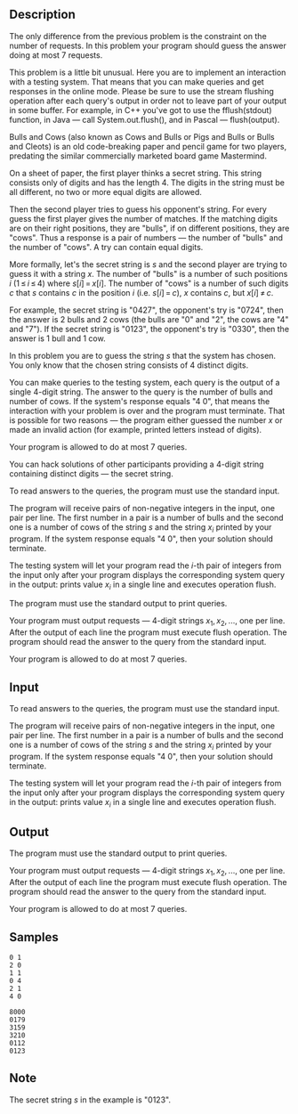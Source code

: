 ## Description

<div><p><span class="tex-font-style-it">The only difference from the previous problem is the constraint on the number of requests. In this problem your program should guess the answer doing at most 7 requests.</span></p><p>This problem is a little bit unusual. Here you are to implement an interaction with a testing system. That means that you can make queries and get responses in the online mode. Please be sure to use the stream flushing operation after each query's output in order not to leave part of your output in some buffer. For example, in C++ you've got to use the <span class="tex-font-style-tt">fflush(stdout)</span> function, in Java — call <span class="tex-font-style-tt">System.out.flush()</span>, and in Pascal — <span class="tex-font-style-tt">flush(output)</span>.</p><p>Bulls and Cows (also known as Cows and Bulls or Pigs and Bulls or Bulls and Cleots) is an old code-breaking paper and pencil game for two players, predating the similar commercially marketed board game Mastermind.</p><p>On a sheet of paper, the first player thinks a secret string. This string consists only of digits and has the length <span class="tex-span">4</span>. The digits in the string <span class="tex-font-style-bf">must</span> be all different, no two or more equal digits are allowed.</p><p>Then the second player tries to guess his opponent's string. For every guess the first player gives the number of matches. If the matching digits are on their right positions, they are "bulls", if on different positions, they are "cows". Thus a response is a pair of numbers — the number of "bulls" and the number of "cows". A try can contain equal digits.</p><p>More formally, let's the secret string is <span class="tex-span"><i>s</i></span> and the second player are trying to guess it with a string <span class="tex-span"><i>x</i></span>. The number of "bulls" is a number of such positions <span class="tex-span"><i>i</i></span> (<span class="tex-span">1 ≤ <i>i</i> ≤ 4</span>) where <span class="tex-span"><i>s</i>[<i>i</i>] = <i>x</i>[<i>i</i>]</span>. The number of "cows" is a number of such digits <span class="tex-span"><i>c</i></span> that <span class="tex-span"><i>s</i></span> contains <span class="tex-span"><i>c</i></span> in the position <span class="tex-span"><i>i</i></span> (i.e. <span class="tex-span"><i>s</i>[<i>i</i>] = <i>c</i></span>), <span class="tex-span"><i>x</i></span> contains <span class="tex-span"><i>c</i></span>, but <span class="tex-span"><i>x</i>[<i>i</i>] ≠ <i>c</i></span>.</p><p>For example, the secret string is "<span class="tex-font-style-tt">0427</span>", the opponent's try is "<span class="tex-font-style-tt">0724</span>", then the answer is <span class="tex-span">2</span> bulls and <span class="tex-span">2</span> cows (the bulls are "0" and "2", the cows are "4" and "7"). If the secret string is "<span class="tex-font-style-tt">0123</span>", the opponent's try is "<span class="tex-font-style-tt">0330</span>", then the answer is <span class="tex-span">1</span> bull and <span class="tex-span">1</span> cow.</p><p>In this problem you are to guess the string <span class="tex-span"><i>s</i></span> that the system has chosen. You only know that the chosen string consists of <span class="tex-span">4</span> distinct digits.</p><p>You can make queries to the testing system, each query is the output of a single <span class="tex-span">4</span>-digit string. The answer to the query is the number of bulls and number of cows. If the system's response equals "4 0", that means the interaction with your problem is over and the program must terminate. That is possible for two reasons — the program either guessed the number <span class="tex-span"><i>x</i></span> or made an invalid action (for example, printed letters instead of digits).</p><p><span class="tex-font-style-bf">Your program is allowed to do at most <span class="tex-span">7</span> queries.</span></p><p>You can hack solutions of other participants providing a 4-digit string containing distinct digits — the secret string.</p></div><div class="input-specification"><p>To read answers to the queries, the program must use the standard input.</p><p>The program will receive pairs of non-negative integers in the input, one pair per line. The first number in a pair is a number of bulls and the second one is a number of cows of the string <span class="tex-span"><i>s</i></span> and the string <span class="tex-span"><i>x</i><sub class="lower-index"><i>i</i></sub></span> printed by your program. If the system response equals "4 0", then your solution should terminate.</p><p>The testing system will let your program read the <span class="tex-span"><i>i</i></span>-th pair of integers from the input only after your program displays the corresponding system query in the output: prints value <span class="tex-span"><i>x</i><sub class="lower-index"><i>i</i></sub></span> in a single line and executes operation <span class="tex-font-style-tt">flush</span>.</p></div><div class="output-specification"><p>The program must use the standard output to print queries.</p><p>Your program must output requests — <span class="tex-span">4</span>-digit strings <span class="tex-span"><i>x</i><sub class="lower-index">1</sub>, <i>x</i><sub class="lower-index">2</sub>, ...</span>, one per line. After the output of each line the program must execute <span class="tex-font-style-tt">flush</span> operation. The program should read the answer to the query from the standard input.</p><p><span class="tex-font-style-bf">Your program is allowed to do at most <span class="tex-span">7</span> queries.</span></p></div>

## Input

<p>To read answers to the queries, the program must use the standard input.</p><p>The program will receive pairs of non-negative integers in the input, one pair per line. The first number in a pair is a number of bulls and the second one is a number of cows of the string <span class="tex-span"><i>s</i></span> and the string <span class="tex-span"><i>x</i><sub class="lower-index"><i>i</i></sub></span> printed by your program. If the system response equals "4 0", then your solution should terminate.</p><p>The testing system will let your program read the <span class="tex-span"><i>i</i></span>-th pair of integers from the input only after your program displays the corresponding system query in the output: prints value <span class="tex-span"><i>x</i><sub class="lower-index"><i>i</i></sub></span> in a single line and executes operation <span class="tex-font-style-tt">flush</span>.</p>

## Output

<p>The program must use the standard output to print queries.</p><p>Your program must output requests — <span class="tex-span">4</span>-digit strings <span class="tex-span"><i>x</i><sub class="lower-index">1</sub>, <i>x</i><sub class="lower-index">2</sub>, ...</span>, one per line. After the output of each line the program must execute <span class="tex-font-style-tt">flush</span> operation. The program should read the answer to the query from the standard input.</p><p><span class="tex-font-style-bf">Your program is allowed to do at most <span class="tex-span">7</span> queries.</span></p>

## Samples

```input1
0 1
2 0
1 1
0 4
2 1
4 0

```

```output1
8000
0179
3159
3210
0112
0123
```




## Note

<p>The secret string <span class="tex-span"><i>s</i></span> in the example is "<span class="tex-font-style-tt">0123</span>".</p>
